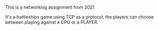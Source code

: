 This is a networking assignment from 2021

It's a battleships game using TCP as a protocol, the players can choose between playing against a CPU or a PLAYER.
